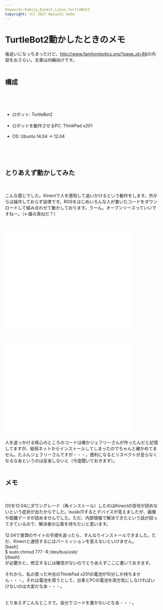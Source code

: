 ```yaml
---
Keywords:Family,Kinect,Linux,TurtleBot2
Copyright: (C) 2017 Ryuichi Ueda
---
```

# TurtleBot2動かしたときのメモ
後追いになっちまったけど、<a href="http://www.familyrobotics.org/?page_id=86" target="_blank">http://www.familyrobotics.org/?page_id=86</a>の内容をおさらい。文章は内輪向けです。<br />
<br />
<h2>構成</h2><br />
<br />
<ul><br />
 <li>ロボット: TurtleBot2</li><br />
 <li>ロボットを動作させるPC: ThinkPad x201</li><br />
 <li>OS: Ubuntu 14.04 → 12.04</li><br />
</ul><br />
<br />
<h2>とりあえず動かしてみた</h2><br />
<br />
こんな感じでした。Kinectで人を感知して追いかけるという動作をします。外からは操作しておらず自律です。ROSをはじめいろんな人が書いたコードをダウンロードして組み合わせて動かしております。うーん。オープンソースっていいですねー。（←誰の真似だ？）<br />
<br />
<!--more--><br />
<br />
<iframe width="420" height="315" src="//www.youtube.com/embed/izqbouITHh0" frameborder="0" allowfullscreen></iframe><br />
<br />
<br />
<iframe width="420" height="315" src="//www.youtube.com/embed/AMJO_QKLoGk" frameborder="0" allowfullscreen></iframe><br />
<br />
人を追っかける核心のところのコードは確かジェフリーさんが作ったんだと記憶してますが、結局ネットからインストールしてしまったのでちゃんと確かめてません。たぶんジェフリーさんですが・・・。便利になるとリスペクトが足らなくなるなあというのは反省しないと（今度聞いておきます）。<br />
<br />
<h2>メモ</h2><br />
<br />
OSを12.04にダウングレード（再インストール）したのはKinectの信号が読めないという症状が出たからでした。lsusb(1)するとデバイスが見えましたが、画像や距離データが読めませんでした。ただ、内部情報で解決できたという話が回ってきているので、解決者の公表を待ちたいと思います。<br />
<br />
12.04で冒頭のサイトの手順を追ったら、すんなりインストールできました。ただ、Kinectと通信するにはパーミッションを変えないといけません。<br />
[bash]<br />
$ sudo chmod 777 -R /dev/bus/usb/<br />
[/bash]<br />
が必要かと。修正するには確信がないのでとりあえずここに書いておきます。<br />
<br />
それから、私の買った中古のThinkPad x201の電池が10分しか持ちません・・・。それは電池を買うとして、台車とPCの電池を両方気にしなければいけないのは大変だなあ・・・。<br />
<br />
<br />
とりあえずこんなところで。自分でコードを書かないとなあ・・・。
